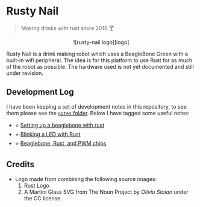 # Rusty Nail
> Making drinks with rust since 2016 :cocktail:

<center>![rusty-nail logo][logo]</center>

Rusty Nail is a drink making robot which uses a BeagleBone Green with a built-in
wifi peripheral. The idea is for this platform to use Rust for as much of the
robot as possible. The hardware used is not yet documented and still under
revision.

## Development Log

I have been keeping a set of development notes in this repository, to see them
please see the [`notes` folder](notes). Below I have tagged some useful notes:

- :star: [Setting up a beaglebone with rust](notes/2016-12-11-setting-up-beaglebone-with-rust.md)
- :star: [Blinking a LED with Rust](notes/2016-12-13-blinking-a-led-with-rust.md)
- :star: [Beaglebone, Rust, and PWM chips](notes/2016-12-15-pwming-with-rust.md)

## Credits

- Logo made from combining the following source images:
  1. Rust Logo
  2. A Martini Glass SVG from The Noun Project by _Oliviu Stoian_ under the CC
     license.

[logo]: notes/images/rusty-nail-logo.png
